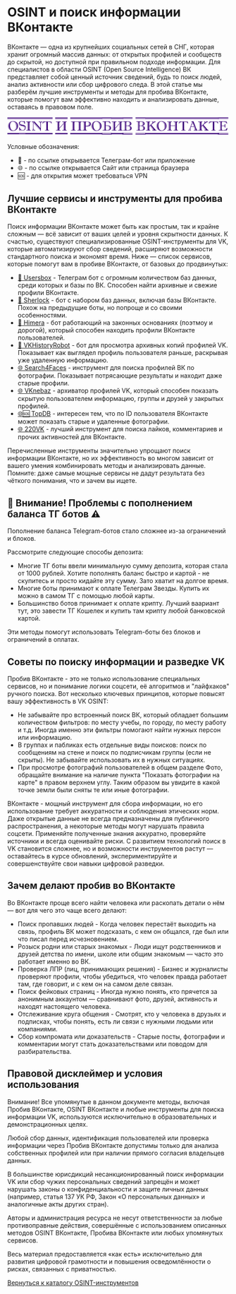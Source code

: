 # OSINT и поиск информации ВКонтакте
ВКонтакте — одна из крупнейших социальных сетей в СНГ, которая хранит огромный массив данных: от открытых профилей и сообществ до скрытой, но доступной при правильном подходе информации. Для специалистов в области OSINT (Open Source Intelligence) ВК представляет собой ценный источник сведений, будь то поиск людей, анализ активности или сбор цифрового следа. В этой статье мы разберём лучшие инструменты и методы для пробива ВКонтакте, которые помогут вам эффективно находить и анализировать данные, оставаясь в правовом поле.

![OSINT и пробив ВКонтакте](OSINT%20и%20пробив%20ВКонтакте.jpg)

Условные обозначения:
* 📲 - по ссылке открывается Телеграм-бот или приложение
* 🌐 - по ссылке открывается Сайт или страница браузера
* 🆘 - для открытия может требоваться VPN

## Лучшие сервисы и инструменты для пробива ВКонтакте
Поиск информации ВКонтакте может быть как простым, так и крайне сложным — всё зависит от ваших целей и уровня скрытности данных. К счастью, существуют специализированные OSINT-инструменты для VK, которые автоматизируют сбор сведений, расширяют возможности стандартного поиска и экономят время. Ниже — список сервисов, которые помогут вам в пробиве ВКонтакте, от базовых до продвинутых:

* [📲 Usersbox](https://t.me/BoxUsersbot?start=NDA2ODQwMTU5) - Телеграм бот с огромным количеством баз данных, среди которых и базы по ВК. Способен найти архивные и свежие профили ВКонтакте.
* [📲 Sherlock](https://t.me/PrankFriend993_bot?start=_ref_9pyalm_JJwlz5) - бот с набором баз данных, включая базы ВКонтакте. Похож на предыдущие боты, но попроще и со своими особенностями.
* [📲 Himera](https://t.me/HimeraSearch9kNBot?start=406840159) - бот работающий на законных основаниях (поэтмоу и дорогой), который способен находить профили ВКонтакте пользователей.
* [📲 VKHistoryRobot](https://t.me/VKHistoryRobot) - бот для просмотра архивных копий профилей VK. Показывает как выглядел профиль пользователя раньше, раскрывая уже удаленную информацию.
* [🌐 Search4Faces](https://search4faces.com/index.html) - инструмент для поиска профилей ВК по фотографии. Показывает потрясающие результаты и находит даже старые профили.
* [🌐 VKnebaz](https://nebaz.ru/) - архиватор профилей VK, который способен показать скрытую пользователем информацию, группы и друзей у закрытых профилей.
* [🌐🆘 TopDB](https://topdb.ru/) - интересен тем, что по ID пользователя ВКонтакте может показать старые и удаленные фотографии.
* [🌐 220VK](https://220vk.com/) - лучший инструмент для поиска лайков, комментариев и прочих активностей для ВКонтакте.

Перечисленные инструменты значительно упрощают поиск информации ВКонтакте, но их эффективность во многом зависит от вашего умения комбинировать методы и анализировать данные. Помните: даже самые мощные сервисы не дадут результата без чёткого понимания, что и зачем вы ищете.

## 🚨 Внимание! Проблемы с пополнением баланса ТГ ботов ⚠️
Пополнение баланса Telegram-ботов стало сложнее из-за ограничений и блоков.

Рассмотрите следующие способы депозита:
* Многие ТГ боты ввели минимальную сумму депозита, которая стала от 1000 рублей. Хотите пополнять баланс быстро и картой - не скупитесь и просто кидайте эту сумму. Зато хватит на долгое время.
* Многие боты принимают к оплате Телеграм Звезды. Купить их можно в самом ТГ с помощью любой карты.
* Большинство ботов принимает к оплате крипту. Лучший ваариант тут, это завести ТГ Кошелек и купить там крипту любой банковской картой.

Эти методы помогут использовать Telegram-боты без блоков и ограничений в оплатах.

## Советы по поиску информации и разведке VK
Пробив ВКонтакте - это не только использование специальных сервисов, но и понимание логики соцсети, её алгоритмов и "лайфхаков" ручного поиска. Вот несколько ключевых принципов, которые повысят вашу эффективность в VK OSINT:

* Не забывайте про встроенный поиск ВК, который обладает большим количеством фильтров: по месту учебы, по городу, по месту работу и т.д. Иногда именно эти фильтры помогают найти нужных персон или информацию.
* В группах и пабликах есть отдельные виды поисков: поиск по сообщениям на стене и поиск по подписчикам группы (если не скрыты). Не забывайте использовать их в нужных ситуациях.
* При просмотре фотографий пользователей в общем разделе Фото, обращайте внимание на наличие пункта "Показать фотографии на карте" в правом верхнем углу. Таким образом вы увидите в какой точке земли были сняты те или иные фотографии.

ВКонтакте - мощный инструмент для сбора информации, но его использование требует аккуратности и соблюдения этических норм. Даже открытые данные не всегда предназначены для публичного распространения, а некоторые методы могут нарушать правила соцсети. Применяйте полученные знания аккуратно, проверяйте источники и всегда оценивайте риски. С развитием технологий поиск в VK становится сложнее, но и возможности инструментов растут — оставайтесь в курсе обновлений, экспериментируйте и совершенствуйте свои навыки цифровой разведки.

## Зачем делают пробив во ВКонтакте
Во ВКонтакте проще всего найти человека или раскопать детали о нём — вот для чего это чаще всего делают:
* Поиск пропавших людей - Когда человек перестаёт выходить на связь, профиль ВК может подсказать, с кем он общался, где был или что писал перед исчезновением.
* Розыск родни или старых знакомых - Люди ищут родственников и друзей детства по имени, школе или общим знакомым — часто это работает именно во ВК.
* Проверка ЛПР (лиц, принимающих решения) - Бизнес и журналисты проверяют профили, чтобы убедиться, что человек правда работает там, где говорит, и с кем он на самом деле связан.
* Поиск фейковых страниц - Иногда нужно понять, кто прячется за анонимным аккаунтом — сравнивают фото, друзей, активность и находят настоящего человека.
* Отслеживание круга общения - Смотрят, кто у человека в друзьях и подписках, чтобы понять, есть ли связи с нужными людьми или компаниями.
* Сбор компромата или доказательств - Старые посты, фотографии и комментарии могут стать доказательствами или поводом для разбирательства.

## Правовой дисклеймер и условия использования
Внимание! Все упомянутые в данном документе методы, включая Пробив ВКонтакте, OSINT ВКонтакте и любые инструменты для поиска информации VK, используются исключительно в образовательных и демонстрационных целях.

Любой сбор данных, идентификация пользователей или проверка информации через Пробив ВКонтакте допустимы только для анализа собственных профилей или при наличии прямого согласия владельцев данных.

В большинстве юрисдикций несанкционированный поиск информации VK или сбор чужих персональных сведений запрещён и может нарушать законы о конфиденциальности и защите личных данных (например, статья 137 УК РФ, Закон «О персональных данных» и аналогичные акты других стран).

Авторы и администрация ресурса не несут ответственности за любые противоправные действия, совершённые с использованием описанных методов OSINT ВКонтакте, Пробива ВКонтакте или любых упомянутых сервисов.

Весь материал предоставляется «как есть» исключительно для развития цифровой грамотности и повышения осведомлённости о рисках, связанных с приватностью.

[Вернуться к каталогу OSINT-инструментов](https://github.com/OSINT-searcher/probiv_i_OSINT_instrumenti)
